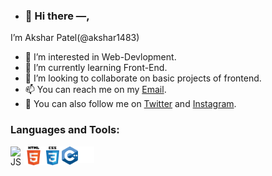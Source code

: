 - <h3> 👋 Hi there ―,<br> 
I’m Akshar Patel(@akshar1483) <br> </h3>
- 👀 I’m interested in Web-Devlopment.
- 🌱 I’m currently learning Front-End.<br>
- 💞️ I’m looking to collaborate on basic projects of frontend.
- 📫 You can reach me on my  <a href = "mailto: patelakshar1483@gmail.com">Email</a>. <br>
- 🙌 You can also follow me on <a href="https://twitter.com/akshar1483">Twitter</a> and <a href="https://www.instagram.com/akshar1483/">Instagram</a>.

### Languages and Tools:


<a href="https://www.w3schools.com/js/" target="_blank"> <img align="left" alt="JS" width="22px" src="https://www.w3schools.com/whatis/img_js.png"/> </a>
<a href="https://www.w3schools.com/html/" target="_blank"><img align="left" alt="HTML5" width="30px" src="https://raw.githubusercontent.com/github/explore/80688e429a7d4ef2fca1e82350fe8e3517d3494d/topics/html/html.png" /></a>
<a href="https://www.w3schools.com/css/" target="_blank"><img align="left" alt="CSS3" width="30px" src="https://raw.githubusercontent.com/github/explore/80688e429a7d4ef2fca1e82350fe8e3517d3494d/topics/css/css.png" /></a>
<a href="https://www.w3schools.com/cpp/" target="_blank"> <img align="left" alt="C++" width="26px" src="https://github.com/Aakarsh-B/trying-repos/blob/master/c++.png"/> </a>
<img align="left" alt="GitHub" width="26px" src="https://github.com/Aakarsh-B/trying-repos/blob/master/github.svg" />
<br />
<br />

<!-- ![Akshar's github stats](https://github-readme-stats.vercel.app/api?username=Akshar1483&show_icons=true&theme=dark) --!>


